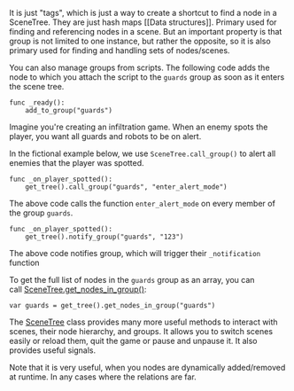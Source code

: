 It is just "tags", which is just a way to create a shortcut to find a node in a SceneTree. They are just hash maps [[Data structures]].
Primary used for finding and referencing nodes in a scene. But an important property is that group is not limited to one instance, but rather the opposite, so it is also primary used for finding and handling sets of nodes/scenes.

You can also manage groups from scripts. The following code adds the node to which you attach the script to the `guards` group as soon as it enters the scene tree.

```gdscript
func _ready():
	add_to_group("guards")
```

Imagine you're creating an infiltration game. When an enemy spots the player, you want all guards and robots to be on alert.

In the fictional example below, we use `SceneTree.call_group()` to alert all enemies that the player was spotted.

```gdscript
func _on_player_spotted():
	get_tree().call_group("guards", "enter_alert_mode")
```
The above code calls the function `enter_alert_mode` on every member of the group `guards`.

```gdscript
func _on_player_spotted():
	get_tree().notify_group("guards", "123")
```
The above code notifies group, which will trigger their `_notification` function

To get the full list of nodes in the `guards` group as an array, you can call [SceneTree.get_nodes_in_group()](https://docs.godotengine.org/en/stable/classes/class_scenetree.html#class-scenetree-method-get-nodes-in-group):
```gdscript
var guards = get_tree().get_nodes_in_group("guards")
```

The [SceneTree](https://docs.godotengine.org/en/stable/classes/class_scenetree.html#class-scenetree) class provides many more useful methods to interact with scenes, their node hierarchy, and groups. It allows you to switch scenes easily or reload them, quit the game or pause and unpause it. It also provides useful signals.

Note that it is very useful, when you nodes are dynamically added/removed at runtime. In any cases where the relations are far.